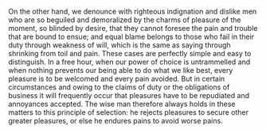 On the other hand, we denounce with righteous indignation and dislike men who
are so beguiled and demoralized by the charms of pleasure of the moment, so
blinded by desire, that they cannot foresee the pain and trouble that are bound
to ensue; and equal blame belongs to those who fail in their duty through
weakness of will, which is the same as saying through shrinking from toil and
pain. These cases are perfectly simple and easy to distinguish. In a free hour,
when our power of choice is untrammelled and when nothing prevents our being
able to do what we like best, every pleasure is to be welcomed and every pain
avoided. But in certain circumstances and owing to the claims of duty or the
obligations of business it will frequently occur that pleasures have to be
repudiated and annoyances accepted. The wise man therefore always holds in these
matters to this principle of selection: he rejects pleasures to secure other
greater pleasures, or else he endures pains to avoid worse pains.
